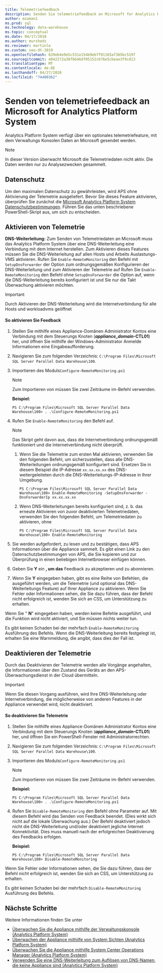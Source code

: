 ```yaml
---
title: Telemetriefeedback
description: Senden Sie telemetriefeedback an Microsoft for Analytics Platform System.
author: mzaman1
ms.prod: sql
ms.technology: data-warehouse
ms.topic: conceptual
ms.date: 04/17/2018
ms.author: murshedz
ms.reviewer: martinle
ms.custom: seo-dt-2019
ms.openlocfilehash: 639eb4e9e5c531e154b9eb7f91165af365bc519f
ms.sourcegitcommit: e042272a38fb646df05152c676e5cbeae3f9cd13
ms.translationtype: MT
ms.contentlocale: de-DE
ms.lasthandoff: 04/27/2020
ms.locfileid: "74400362"
---
```

# <a name="send-telemetry-feedback-to-microsoft-for-analytics-platform-system"></a>Senden von telemetriefeedback an Microsoft for Analytics Platform System
Analytics Platform System verfügt über ein optionales telemetriefeature, mit dem Verwaltungs Konsolen Daten an Microsoft gesendet werden. 
  
> [!NOTE]  
> In dieser Version überwacht Microsoft die Telemetriedaten nicht aktiv. Die Daten werden nur zu Analysezwecken gesammelt.  
  
## <a name="privacy"></a><a name="privacy"></a>Datenschutz  
Um den maximalen Datenschutz zu gewährleisten, wird APS ohne Aktivierung der Telemetrie ausgeliefert. Bevor Sie dieses Feature aktivieren, überprüfen Sie zunächst die [Microsoft Analytics Platform System Datenschutzbestimmungen](https://go.microsoft.com/fwlink/?LinkId=400902). Führen Sie das unten beschriebene PowerShell-Skript aus, um sich zu entscheiden.  
  
## <a name="enable-telemetry"></a><a name="enable"></a>Aktivieren von Telemetrie  
**DNS-Weiterleitung:** Zum Senden von Telemetriedaten an Microsoft muss das Analytics Platform System über eine DNS-Weiterleitung eine Verbindung mit dem Internet herstellen. Zum Aktivieren dieses Features müssen Sie die DNS-Weiterleitung auf allen Hosts und Arbeits Auslastungs-VMS aktivieren. Rufen Sie `Enable-RemoteMonitoring` den Befehl mit `SetupDnsForwarder` der Option zum ordnungsgemäßen Konfigurieren der DNS-Weiterleitung und zum Aktivieren der Telemetrie auf Rufen Sie `Enable-RemoteMonitoring` den Befehl ohne `SetupDnsForwarder` die Option auf, wenn die DNS-Weiterleitung bereits konfiguriert ist und Sie nur die Takt Überwachung aktivieren möchten.  
  
> [!IMPORTANT]  
> Durch Aktivieren der DNS-Weiterleitung wird die Internetverbindung für alle Hosts und workloadvms geöffnet  
  
#### <a name="to-enable-feedback"></a>So aktivieren Sie Feedback  
  
1.  Stellen Sie mithilfe eines Appliance-Domänen Administrator Kontos eine Verbindung mit dem Steuerungs Knoten (<strong>*appliance_domain*-CTL01</strong>) her, und öffnen Sie mithilfe der Windows-Administrator Anmelde Informationen eine Eingabeaufforderung.  
  
2.  Navigieren Sie zum folgenden Verzeichnis: `C:\Program Files\Microsoft SQL Server Parallel Data Warehouse\100`.  
  
3.  Importieren des Moduls`Configure-RemoteMonitoring.ps1`  
  
    > [!NOTE]  
    > Zum Importieren von müssen Sie zwei Zeiträume im-Befehl verwenden.  
  
    **Beispiel:**  
  
    ```  
    PS C:\Program Files\Microsoft SQL Server Parallel Data Warehouse\100> . .\Configure-RemoteMonitoring.ps1  
    ```  
  
4.  Rufen Sie `Enable-RemoteMonitoring` den Befehl auf.  
  
    > [!NOTE]  
    > Das Skript geht davon aus, dass die Internetverbindung ordnungsgemäß funktioniert und die Internetverbindung nicht überprüft.  
  
    1.  Wenn Sie die Telemetrie zum ersten Mal aktivieren, verwenden Sie den folgenden Befehl, um sicherzustellen, dass alle DNS-Weiterleitungen ordnungsgemäß konfiguriert sind. Ersetzen Sie in diesem Beispiel die IP-Adresse `xx.xx.xx.xx` des DNS-weitergeleiteten durch die DNS-Weiterleitungs-IP-Adresse in Ihrer Umgebung.  
  
        ```  
        PS C:\Program Files\Microsoft SQL Server Parallel Data Warehouse\100> Enable-RemoteMonitoring -SetupDnsForwarder -DnsForwarderIp xx.xx.xx.xx  
        ```  
  
    2.  Wenn DNS-Weiterleitungen bereits konfiguriert sind, z. b. das erneute Aktivieren von zuvor deaktivierten Telemetriedaten, verwenden Sie den folgenden Befehl, um Telemetriedaten zu aktivieren, ohne  
  
        ```  
        PS C:\Program Files\Microsoft SQL Server Parallel Data Warehouse\100> Enable-RemoteMonitoring  
        ```  
  
5.  Sie werden aufgefordert, zu lesen und zu bestätigen, dass APS Informationen über die Appliance sammelt. Es gibt einen Link zu den Datenschutzbestimmungen von APS, die Sie kopieren und zur Überprüfung in einen beliebigen Internetbrowser einfügen können.  
  
6.  Geben Sie **Y** ein **, um das** Feedback zu akzeptieren und zu abonnieren.  
  
7.  Wenn Sie **Y** eingegeben haben, gibt es eine Reihe von Befehlen, die ausgeführt werden, um die Telemetrie (und optional das DNS-Weiterleitungs Feature) auf Ihrer Appliance zu aktivieren. Wenn Sie Fehler oder Informationen sehen, die Sie dazu führen, dass der Befehl nicht erfolgreich ist, wenden Sie sich an CSS, um Unterstützung zu erhalten.  
  
Wenn Sie " **N**" eingegeben haben, werden keine Befehle ausgeführt, und die Funktion wird nicht aktiviert, und Sie müssen nichts weiter tun.  
  
Es gibt keinen Schaden bei der mehrfach `Enable-RemoteMonitoring` Ausführung des Befehls. Wenn die DNS-Weiterleitung bereits festgelegt ist, erhalten Sie eine Warnmeldung, die angibt, dass dies der Fall ist.  
  
## <a name="disable-telemetry"></a><a name="disable"></a>Deaktivieren der Telemetrie  
Durch das Deaktivieren der Telemetrie werden alle Vorgänge angehalten, die Informationen über den Zustand des Geräts an den APS-Überwachungsdienst in der Cloud übermitteln.  
  
> [!IMPORTANT]  
> Wenn Sie diesen Vorgang ausführen, wird Ihre DNS-Weiterleitung oder Internetverbindung, die möglicherweise von anderen Features in der Appliance verwendet wird, nicht deaktiviert.  
  
#### <a name="to-disable-telemetry"></a>So deaktivieren Sie Telemetrie  
  
1.  Stellen Sie mithilfe eines Appliance-Domänen Administrator Kontos eine Verbindung mit dem Steuerungs Knoten (<strong>*appliance_domain*-CTL01</strong>) her, und öffnen Sie ein PowerShell-Fenster mit Administratorrechten.  
  
2.  Navigieren Sie zum folgenden Verzeichnis: `C:\Program Files\Microsoft SQL Server Parallel Data Warehouse\100`.  
  
3.  Importieren des Moduls`Configure-RemoteMonitoring.ps1`  
  
    > [!NOTE]  
    > Zum Importieren von müssen Sie zwei Zeiträume im-Befehl verwenden.  
  
    **Beispiel:**  
  
    ```  
    PS C:\Program Files\Microsoft SQL Server Parallel Data Warehouse\100> . .\Configure-RemoteMonitoring.ps1  
    ```  
  
4.  Rufen Sie `Disable-RemoteMonitoring` den Befehl ohne Parameter auf. Mit diesem Befehl wird das Senden von Feedback beendet. (Dies wirkt sich nicht auf die lokale Überwachung aus.) Der Befehl deaktiviert jedoch nicht die DNS-Weiterleitung und/oder deaktiviert jegliche Internet Konnektivität. Dies muss manuell nach der erfolgreichen Deaktivierung des Feedbacks erfolgen.  
  
    **Beispiel:**  
  
    ```  
    PS C:\Program Files\Microsoft SQL Server Parallel Data Warehouse\100> Disable-RemoteMonitoring  
    ```  
  
Wenn Sie Fehler oder Informationen sehen, die Sie dazu führen, dass der Befehl nicht erfolgreich ist, wenden Sie sich an CSS, um Unterstützung zu erhalten.  
  
Es gibt keinen Schaden bei der mehrfach `Disable-RemoteMonitoring` Ausführung des Befehls.  
  
## <a name="next-steps"></a>Nächste Schritte
Weitere Informationen finden Sie unter
- [Überwachen Sie die Appliance mithilfe der Verwaltungskonsole &#40;Analytics Platform System&#41;](monitor-the-appliance-by-using-the-admin-console.md)  
- [Überwachen der Appliance mithilfe von System Sichten &#40;Analytics Platform System&#41;](monitor-the-appliance-by-using-system-views.md)  
- [Überwachen Sie die Appliance mithilfe System Center Operations Manager &#40;Analytics Platform System&#41;](monitor-the-appliance-by-using-system-center-operations-manager.md)  
- [Verwenden Sie eine DNS-Weiterleitung zum Auflösen von DNS-Namen, die keine Appliance sind &#40;Analytics Platform System&#41;](use-a-dns-forwarder-to-resolve-non-appliance-dns-names.md)  
  
